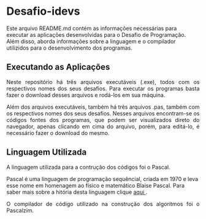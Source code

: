 <h1>Desafio-idevs</h1>
<p aling="justify">Este arquivo README.md contém as informações necessárias para executar as aplicações desenvolvidas para o Desafio de Programação. Além disso, aborda informações sobre a linguagem e o compilador utilizidos para o desenvolvimento dos programas. </p>

<h2>Executando as Aplicações</h2>
<p align="justify">Neste repositório há três arquivos executáveis (.exe), todos com os respectivos nomes dos seus desafios. Para executar os programas basta fazer o download desses arquivos e rodá-los em sua máquina.</p>
<p align="justify">Além dos arquivos executáveis, também há três arquivos .pas, também com os respectivos nomes dos seus desafios. Nesses arquivos encontram-se os 
códigos fontes dos programas, que podem ser visualizados direto do navegador, apenas clicando em cima do arquivo, porém, para editá-lo, é necessário fazer o download 
do mesmo.</p>


<h2>Linguagem Utilizada</h2>
<p align="justify">A linguagem utilizada para a contrução dos códigos foi o Pascal.</p> 
<p>Pascal é uma linguagem de programação sequêncial, criada em 1970 e leva esse nome em homenagem ao físico e matemático Blaise Pascal. Para saber mais sobre a hitória desta linguagem clique <a href="https://pt.wikipedia.org/wiki/Pascal_(linguagem_de_programa%C3%A7%C3%A3o)"> aqui <a>.  </p>
<p align="justify">O compilador de código utilizado na construção dos algoritmos foi o Pascalzim.  </p> 
 
